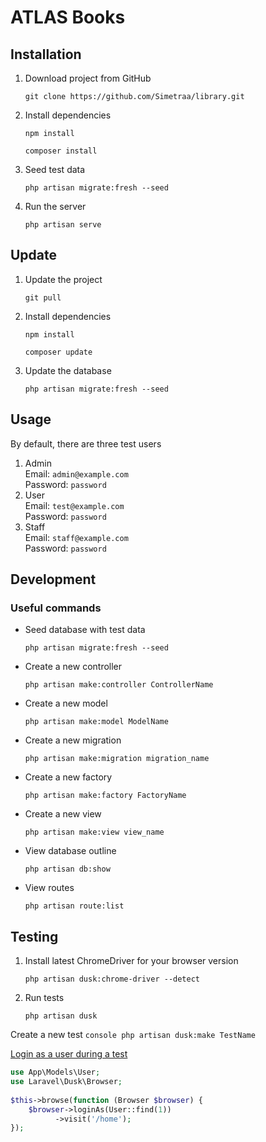 # ATLAS Books

## Installation

1. Download project from GitHub
    ```console
    git clone https://github.com/Simetraa/library.git
    ```
2. Install dependencies
    ```console
    npm install
    ```
   ```console
   composer install
   ```
3. Seed test data
    ```console
    php artisan migrate:fresh --seed
    ```
4. Run the server
    ```console
    php artisan serve
    ```

## Update

1. Update the project
    ```console
    git pull
    ```
2. Install dependencies
    ```console
    npm install
    ```
    ```console
    composer update
    ```
3. Update the database
    ```console
    php artisan migrate:fresh --seed
    ```

## Usage

By default, there are three test users

1. Admin  
    Email: ```admin@example.com```  
    Password: ```password```
2. User  
    Email: ```test@example.com```  
    Password: ```password```  
3. Staff  
    Email: ```staff@example.com```  
    Password: ```password```

## Development

### Useful commands

* Seed database with test data
    ```console
    php artisan migrate:fresh --seed
    ```
* Create a new controller
    ```console
    php artisan make:controller ControllerName
    ```
* Create a new model
    ```console
    php artisan make:model ModelName
    ```
* Create a new migration
    ```
    php artisan make:migration migration_name
    ```
* Create a new factory
    ```
    php artisan make:factory FactoryName
    ```
* Create a new view
    ```
    php artisan make:view view_name
    ```
* View database outline
    ```console
    php artisan db:show
    ```
* View routes
    ```console
    php artisan route:list
    ```

## Testing

1. Install latest ChromeDriver for your browser version
    ```console
    php artisan dusk:chrome-driver --detect
    ```
2. Run tests
    ```console
    php artisan dusk
    ```
Create a new test
    ```console
    php artisan dusk:make TestName
    ```

[Login as a user during a test  ](https://laravel.com/docs/11.x/dusk#authentication)
```php
use App\Models\User;
use Laravel\Dusk\Browser;
 
$this->browse(function (Browser $browser) {
    $browser->loginAs(User::find(1))
          ->visit('/home');
});
```


